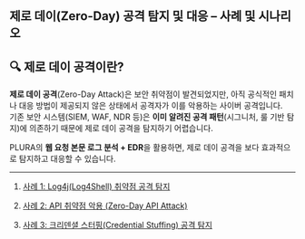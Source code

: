 ## 제로 데이(Zero-Day) 공격 탐지 및 대응 – 사례 및 시나리오

## 🔍 제로 데이 공격이란?  
**제로 데이 공격**(Zero-Day Attack)은 보안 취약점이 발견되었지만, 아직 공식적인 패치나 대응 방법이 제공되지 않은 상태에서 공격자가 이를 악용하는 사이버 공격입니다.  
기존 보안 시스템(SIEM, WAF, NDR 등)은 **이미 알려진 공격 패턴**(시그니처, 룰 기반 탐지)에 의존하기 때문에 제로 데이 공격을 탐지하기 어렵습니다.  

PLURA의 **웹 요청 본문 로그 분석 + EDR**을 활용하면, 제로 데이 공격을 보다 효과적으로 탐지하고 대응할 수 있습니다.  

---

1. [사례 1: Log4j(Log4Shell) 취약점 공격 탐지](scenario-log4j.md)

2. [사례 2: API 취약점 악용 (Zero-Day API Attack)](scenario-api-attack.md)

3. [사례 3: 크리덴셜 스터핑(Credential Stuffing) 공격 탐지](scenario-credential-stuffing.md)

